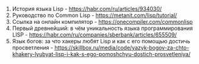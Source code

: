 1. История языка Lisp - https://habr.com/ru/articles/934030/
2. Руководство по Common Lisp - https://metanit.com/lisp/tutorial/
3. Ссылка на онлайн компилятор - https://onecompiler.com/commonlisp
4. Первый древнейший: в чём уникальность языка программирования LISP - https://habr.com/ru/companies/sberbank/articles/655509/
5. Язык богов: за что хакеры любят Lisp и как с его помощью достичь просветления - https://skillbox.ru/media/code/yazyk-bogov-za-chto-khakery-lyubyat-lisp-i-kak-s-ego-pomoshchyu-dostich-prosvetleniya/